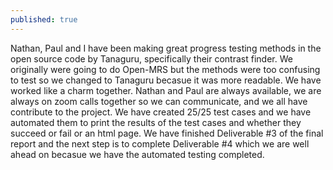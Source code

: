 ```yaml
---
published: true
---
```

Nathan, Paul and I have been making great progress testing methods in the open source code by Tanaguru, specifically their contrast finder. We originally were going to do Open-MRS but the methods were too confusing to test so we changed to Tanaguru becasue it was more readable. We have worked like a charm together. Nathan and Paul are always available, we are always on zoom calls together so we can communicate, and we all have contribute to the project. We have created 25/25 test cases and we have automated them to print the results of the test cases and whether they succeed or fail or an html page. We have finished Deliverable #3 of the final report and the next step is to complete Deliverable #4 which we are well ahead on becasue we have the automated testing completed.
